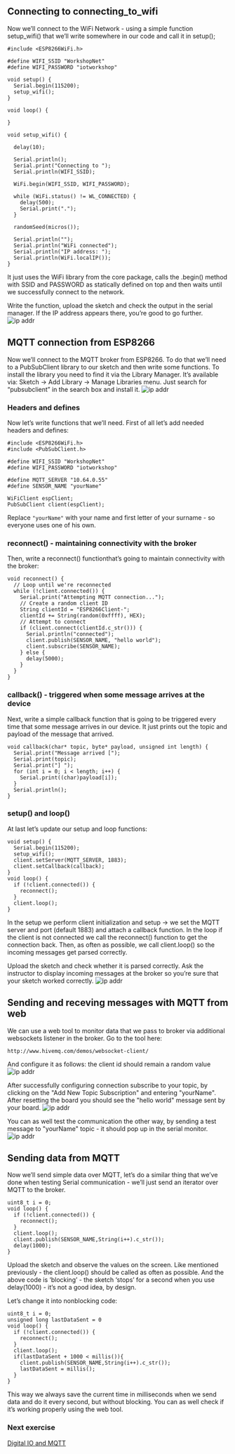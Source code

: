 ## Connecting to connecting_to_wifi
Now we’ll connect to the WiFi Network - using a simple function setup_wifi() that we’ll write somewhere in our code and call it in setup();
```
#include <ESP8266WiFi.h>

#define WIFI_SSID "WorkshopNet"
#define WIFI_PASSWORD "iotworkshop"

void setup() {              
  Serial.begin(115200);   
  setup_wifi();
}

void loop() {

}

void setup_wifi() {

  delay(10);

  Serial.println();
  Serial.print("Connecting to ");
  Serial.println(WIFI_SSID);

  WiFi.begin(WIFI_SSID, WIFI_PASSWORD);

  while (WiFi.status() != WL_CONNECTED) {
    delay(500);
    Serial.print(".");
  }

  randomSeed(micros());

  Serial.println("");
  Serial.println("WiFi connected");
  Serial.println("IP address: ");
  Serial.println(WiFi.localIP());
}

```
It just uses the WiFi library from the core package, calls the .begin() method with SSID and PASSWORD as statically defined on top and then waits until we successfully connect to the network.

Write the function, upload the sketch and check the output in the serial manager. If the IP address appears there, you’re good to go further.
![ip addr](images/ipaddr.png)


## MQTT connection from ESP8266
Now we’ll connect to the MQTT broker from ESP8266. To do that we’ll need to a PubSubClient library to our sketch and then write some functions.
To install the library you need to find it via the Library Manager. It’s available via: Sketch -> Add Library -> Manage Libraries menu. Just search for “pubsubclient” in the search box and install it.
![ip addr](images/pubsubclient.png)
### Headers and defines
Now let’s write functions that we’ll need. First of all let’s add needed headers and defines:
```
#include <ESP8266WiFi.h>
#include <PubSubClient.h>

#define WIFI_SSID "WorkshopNet"
#define WIFI_PASSWORD "iotworkshop"

#define MQTT_SERVER "10.64.0.55"
#define SENSOR_NAME "yourName"

WiFiClient espClient;
PubSubClient client(espClient);
```
Replace `"yourName"` with your name and first letter of your surname - so everyone uses one of his own.

### reconnect() - maintaining connectivity with the broker
Then, write a  reconnect()  functionthat’s going to maintain connectivity with the broker:
```
void reconnect() {
  // Loop until we're reconnected
  while (!client.connected()) {
    Serial.print("Attempting MQTT connection...");
    // Create a random client ID
    String clientId = "ESP8266Client-";
    clientId += String(random(0xffff), HEX);
    // Attempt to connect
    if (client.connect(clientId.c_str())) {
      Serial.println("connected");
      client.publish(SENSOR_NAME, "hello world");
      client.subscribe(SENSOR_NAME);
    } else {
      delay(5000);
    }
  }
}
```
### callback() - triggered when some message arrives at the device
Next, write a simple callback function that is going to be triggered every time that some message arrives in our device.
It just prints out the topic and payload of the message that arrived.

```
void callback(char* topic, byte* payload, unsigned int length) {
  Serial.print("Message arrived [");
  Serial.print(topic);
  Serial.print("] ");
  for (int i = 0; i < length; i++) {
    Serial.print((char)payload[i]);
  }
  Serial.println();
}
```


### setup() and loop()
At last let’s update our setup and loop functions:
```
void setup() {
  Serial.begin(115200);
  setup_wifi();
  client.setServer(MQTT_SERVER, 1883);
  client.setCallback(callback);
}
void loop() {
  if (!client.connected()) {
    reconnect();
  }
  client.loop();
}
```

In the setup we perform client initialization and setup -> we set the MQTT server and port (default 1883) and attach a callback function.
In the loop if the client is not connected we call the reconnect() function to get the connection back.
Then, as often as possible, we call client.loop() so the incoming messages get parsed correctly.

Upload the sketch and check whether it is parsed correctly. Ask the instructor to display incoming messages at the broker so you’re sure that your sketch worked correctly.
![ip addr](images/mqttConnected.png)

## Sending and receving messages with MQTT from web
We can use a web tool to monitor data that we pass to broker via additional websockets listener in the broker.
Go to the tool here:
```
http://www.hivemq.com/demos/websocket-client/
```
And configure it as follows: the client id should remain a random value
![ip addr](images/hivemq.png)

After successfully configuring connection subscribe to your topic, by clicking on the "Add New Topic Subscription" and entering "yourName".
After resetting the board you should see the "hello world" message sent by your board.
![ip addr](images/hivemq2.png)

You can as well test the communication the other way, by sending a test message to "yourName" topic - it should pop up in the serial monitor.
![ip addr](images/testMessage.png)

## Sending data from MQTT

Now we’ll send simple data over MQTT, let’s do a similar thing that we’ve done when testing Serial communication - we’ll just send an iterator over MQTT to the broker.
```
uint8_t i = 0;
void loop() {
  if (!client.connected()) {
    reconnect();
  }
  client.loop();
  client.publish(SENSOR_NAME,String(i++).c_str());
  delay(1000);
}
```
Upload the sketch and observe the values on the screen. Like mentioned previously - the client.loop() should be called as often as possible. And the above code is ‘blocking’ - the sketch ‘stops’ for a second when you use delay(1000) - it’s not a good idea, by design.

Let’s change it into nonblocking code:
```
uint8_t i = 0;
unsigned long lastDataSent = 0
void loop() {
  if (!client.connected()) {
    reconnect();
  }
  client.loop();
  if(lastDataSent + 1000 < millis()){
    client.publish(SENSOR_NAME,String(i++).c_str());
    lastDataSent = millis();
  }
}
```
This way we always save the current time in milliseconds when we send data and do it every second, but without blocking.
You can as well check if it’s working properly using the web tool.



### Next exercise
[Digital IO and MQTT](digital_io.md)
